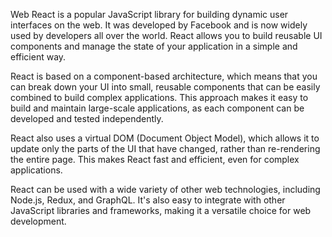 Web React is a popular JavaScript library for building dynamic user interfaces on the web. It was developed by Facebook and is now widely used by developers all over the world. React allows you to build reusable UI components and manage the state of your application in a simple and efficient way.

React is based on a component-based architecture, which means that you can break down your UI into small, reusable components that can be easily combined to build complex applications. This approach makes it easy to build and maintain large-scale applications, as each component can be developed and tested independently.

React also uses a virtual DOM (Document Object Model), which allows it to update only the parts of the UI that have changed, rather than re-rendering the entire page. This makes React fast and efficient, even for complex applications.

React can be used with a wide variety of other web technologies, including Node.js, Redux, and GraphQL. It's also easy to integrate with other JavaScript libraries and frameworks, making it a versatile choice for web development.